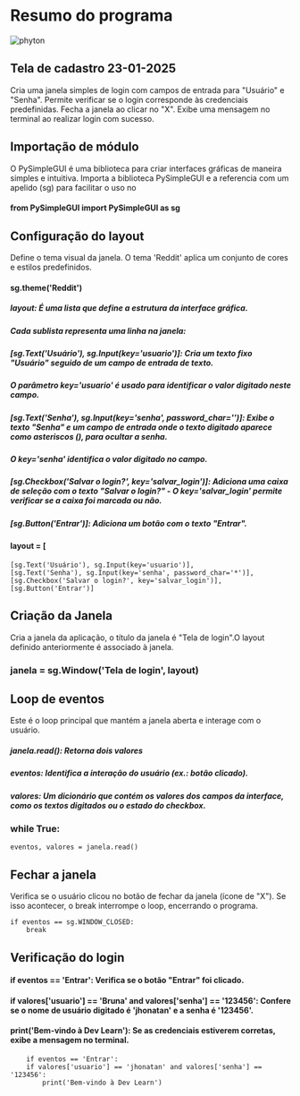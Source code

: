 # Resumo do programa

<img aligh= "center" alt="phyton" src="https://img.shields.io/badge/Python-14354C?style=for-the-badge&logo=python&logoColor=white"/>

## Tela de cadastro  23-01-2025

Cria uma janela simples de login com campos de entrada para "Usuário" e "Senha".
Permite verificar se o login corresponde às credenciais predefinidas.
Fecha a janela ao clicar no "X".
Exibe uma mensagem no terminal ao realizar login com sucesso.




## Importação de módulo 

O PySimpleGUI é uma biblioteca para criar interfaces gráficas de maneira simples e intuitiva.
Importa a biblioteca PySimpleGUI e a referencia com um apelido (sg) para facilitar o uso no

#### from PySimpleGUI import PySimpleGUI as sg  

 ## Configuração do layout

 Define o tema visual da janela. O tema 'Reddit' aplica um conjunto de cores e estilos predefinidos.
 
 ####  sg.theme('Reddit')




##### layout: É uma lista que define a estrutura da interface gráfica.

##### Cada sublista representa uma linha na janela:

##### [sg.Text('Usuário'), sg.Input(key='usuario')]: Cria um texto fixo "Usuário" seguido de um campo de entrada de texto.

##### O parâmetro key='usuario' é usado para identificar o valor digitado neste campo.

##### [sg.Text('Senha'), sg.Input(key='senha', password_char='*')]: Exibe o texto "Senha" e um campo de entrada onde o texto digitado aparece como asteriscos (*), para ocultar a senha.

##### O key='senha' identifica o valor digitado no campo.

##### [sg.Checkbox('Salvar o login?', key='salvar_login')]: Adiciona uma caixa de seleção com o texto "Salvar o login?" - O key='salvar_login' permite verificar se a caixa foi marcada ou não.

##### [sg.Button('Entrar')]: Adiciona um botão com o texto "Entrar".



#### layout = [
    [sg.Text('Usuário'), sg.Input(key='usuario')],
    [sg.Text('Senha'), sg.Input(key='senha', password_char='*')],
    [sg.Checkbox('Salvar o login?', key='salvar_login')],
    [sg.Button('Entrar')]
 
## Criação da Janela

Cria a janela da aplicação, o título da janela é "Tela de login".O layout definido anteriormente é associado à janela.

### janela = sg.Window('Tela de login', layout)

## Loop de eventos 

Este é o loop principal que mantém a janela aberta e interage com o usuário.

##### janela.read(): Retorna dois valores
##### eventos: Identifica a interação do usuário (ex.: botão clicado).
##### valores: Um dicionário que contém os valores dos campos da interface, como os textos digitados ou o estado do checkbox.


### while True:
    eventos, valores = janela.read()

## Fechar a janela

Verifica se o usuário clicou no botão de fechar da janela (ícone de "X").
Se isso acontecer, o break interrompe o loop, encerrando o programa.


    if eventos == sg.WINDOW_CLOSED:
        break


## Verificação do login

#### if eventos == 'Entrar': Verifica se o botão "Entrar" foi clicado.

#### if valores['usuario'] == 'Bruna' and valores['senha'] == '123456': Confere se o nome de usuário digitado é 'jhonatan' e a senha é '123456'.

#### print('Bem-vindo à Dev Learn'): Se as credenciais estiverem corretas, exibe a mensagem no terminal.
    
    
        if eventos == 'Entrar':
        if valores['usuario'] == 'jhonatan' and valores['senha'] == '123456':
            print('Bem-vindo à Dev Learn')




